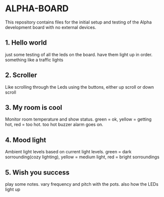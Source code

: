 # ALPHA-BOARD
This repository contains files for the initial setup and testing of the Alpha development board with no external devices.
## 1. Hello world
just some testing of all the leds on the board. have them light up in order. something like a traffic lights
## 2. Scroller
Like scrolling through the Leds using the buttons, either up scroll or down scroll
## 3. My room is cool
Monitor room temperature and show status. green = ok, yellow = getting hot, red = too hot. too hot buzzer alarm goes on.
## 4. Mood light
Ambient light levels based on current light levels. green = dark sorrounding(cozy lighting), yellow = medium light, red =  bright sorroundings
## 5. Wish you success
play some notes. vary frequency and pitch with the pots. also how the LEDs light up
